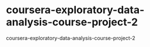 # coursera-exploratory-data-analysis-course-project-2
coursera-exploratory-data-analysis-course-project-2
